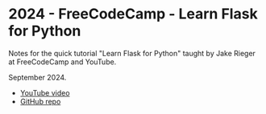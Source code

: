 # 2024 - FreeCodeCamp - Learn Flask for Python

Notes for the quick tutorial "Learn Flask for Python" taught by Jake Rieger at FreeCodeCamp and YouTube.

September 2024.

- [YouTube video](https://www.youtube.com/watch?v=Z1RJmh_OqeA)
- [GitHub repo](https://github.com/jakerieger/FlaskIntroduction)